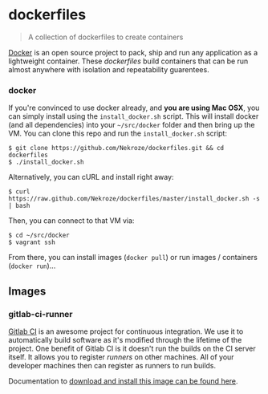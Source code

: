 # dockerfiles

> A collection of dockerfiles to create containers

[Docker](http://docker.io) is an open source project to pack, ship and run any
application as a lightweight container. These *dockerfiles* build containers
that can be run almost anywhere with isolation and repeatability guarentees.


### docker

If you're convinced to use docker already, and __you are using Mac OSX__, you
can simply install using the `install_docker.sh` script. This will install
docker (and all dependencies) into your `~/src/docker` folder and then bring up
the VM. You can clone this repo and run the `install_docker.sh` script:

```
$ git clone https://github.com/Nekroze/dockerfiles.git && cd dockerfiles
$ ./install_docker.sh
```

Alternatively, you can cURL and install right away:

```
$ curl https://raw.github.com/Nekroze/dockerfiles/master/install_docker.sh -s | bash
```

Then, you can connect to that VM via:

```
$ cd ~/src/docker
$ vagrant ssh
```

From there, you can install images (`docker pull`) or run images / containers (`docker run`)...


## Images

### gitlab-ci-runner

[Gitlab CI](https://github.com/gitlabhq/gitlab-ci) is an awesome project for
continuous integration. We use it to automatically build software as it's
modified through the lifetime of the project. One benefit of Gitlab CI is it
doesn't run the builds on the CI server itself. It allows you to register
*runners* on other machines. All of your developer machines then can register
as runners to run builds.

Documentation to [download and install this image can be found here](gitlab-ci-runner/README.md).

